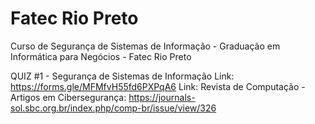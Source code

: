 # Fatec Rio Preto
Curso de Segurança de Sistemas de Informação - Graduação em Informática para Negócios - Fatec Rio Preto

QUIZ #1 - Segurança de Sistemas de Informação
Link: https://forms.gle/MFMfvH55fd6PXPqA6 
Link: Revista de Computação - Artigos em Cibersegurança: https://journals-sol.sbc.org.br/index.php/comp-br/issue/view/326 

